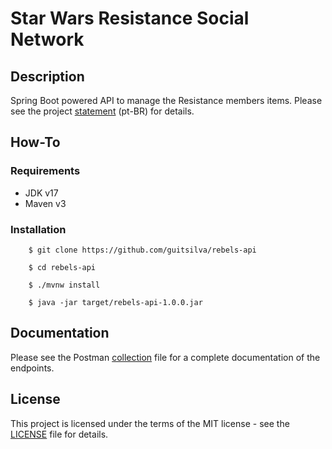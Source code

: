 # Star Wars Resistance Social Network

## Description

Spring Boot powered API to manage the Resistance members items. Please see the project [statement](https://github.com/guitsilva/rebels-api/blob/main/docs/statement.pdf) (pt-BR) for details.

## How-To

### Requirements

- JDK v17
- Maven v3

### Installation

```shell
    $ git clone https://github.com/guitsilva/rebels-api
    
    $ cd rebels-api
    
    $ ./mvnw install
    
    $ java -jar target/rebels-api-1.0.0.jar
```

## Documentation

Please see the Postman [collection](https://github.com/guitsilva/rebels-api/blob/main/docs/rebels-api.postman_collection.json) file for a complete documentation of the endpoints.  

## License

This project is licensed under the terms of the MIT license - see the [LICENSE](https://github.com/guitsilva/rebels-api/blob/main/LICENSE) file for details.
